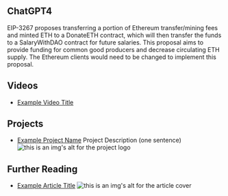 ## ChatGPT4

EIP-3267 proposes transferring a portion of Ethereum transfer/mining fees and minted ETH to a DonateETH contract, which will then transfer the funds to a SalaryWithDAO contract for future salaries. This proposal aims to provide funding for common good producers and decrease circulating ETH supply. The Ethereum clients would need to be changed to implement this proposal.

## Videos

- [Example Video Title](https://www.youtube.com/watch?v=TDGq4aeevgY)

## Projects

- [Example Project Name](https://xxxx.xxx/xxxxx) Project Description (one sentence) ![this is an img's alt for the project logo](https://xxxx.xxx/project-logo.xxx)

## Further Reading

- [Example Article Title](https://xxxx.xxx/xxxxx) ![this is an img's alt for the article cover](https://xxxx.xxx/article-cover.xxx)

